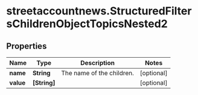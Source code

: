 # streetaccountnews.StructuredFiltersChildrenObjectTopicsNested2

## Properties

Name | Type | Description | Notes
------------ | ------------- | ------------- | -------------
**name** | **String** | The name of the children. | [optional] 
**value** | **[String]** |  | [optional] 


